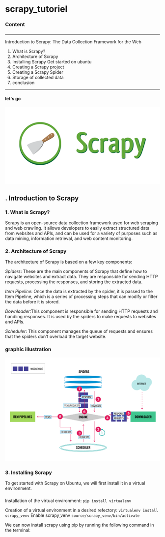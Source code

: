 # scrapy_tutoriel
### Content
###
---
 Introduction to Scrapy: The Data Collection Framework for the Web
1. What is Scrapy?
2. Architecture of Scrapy       
3. Installing Scrapy
     Get started on ubuntu
4. Creating a Scrapy project
5. Creating a Scrapy Spider
6. Storage of collected data
7. conclusion
---
#### let's go
![alt text](https://github.com/GayePaapIsaac/scrapy_tutoriel/blob/tuto/img/logoscrapy.png)

## . Introduction to Scrapy
### 1. What is Scrapy?
Scrapy is an open-source data collection framework used for web scraping and web crawling. It allows developers to easily extract structured data from websites and APIs, and can be used for a variety of purposes such as data mining, information retrieval, and web content monitoring.


### 2. Architecture of Scrapy
The architecture of Scrapy is based on a few key components:

*Spiders*: These are the main components of Scrapy that define how to navigate websites and extract data. They are responsible for sending HTTP requests, processing the responses, and storing the extracted data.

*Item Pipeline*: Once the data is extracted by the spider, it is passed to the Item Pipeline, which is a series of processing steps that can modify or filter the data before it is stored.

*Downloader*:This component is responsible for sending HTTP requests and handling responses. It is used by the spiders to make requests to websites and APIs.

*Scheduler*: This component manages the queue of requests and ensures that the spiders don't overload the target website.

### graphic illustration
![alt text](https://github.com/GayePaapIsaac/scrapy_tutoriel/blob/tuto/img/scrapy_architecture_02.png)

### 3. Installing Scrapy
To get started with Scrapy on Ubuntu, we will first install it in a virtual environment.
##### 
Installation of the virtual environment:
`pip install virtualenv`

Creation of a virtual environment in a desired refectory:
`virtualenv install scrapy_venv`
Enable scrapy_venv
`source/scraoy_venv/bin/activate`

 We can now install scrapy using pip by running the following command in the terminal:
 
